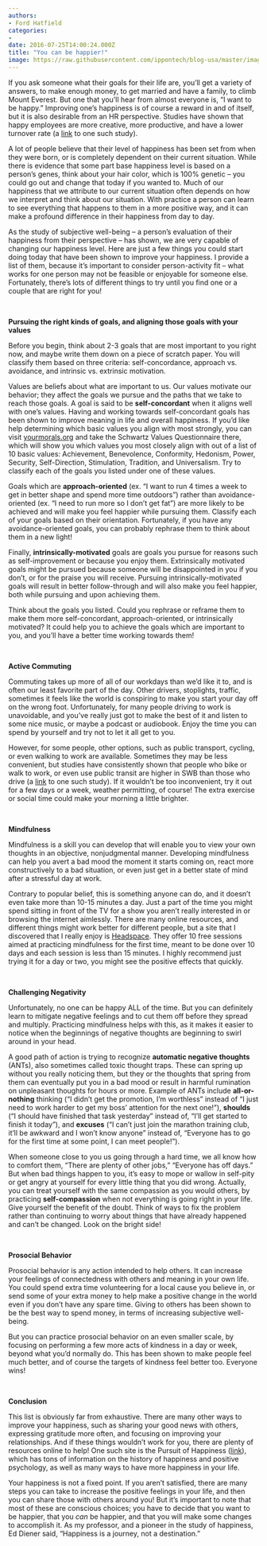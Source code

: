 ```yaml
---
authors:
- Ford Hatfield
categories:
- 
date: 2016-07-25T14:00:24.000Z
title: "You can be happier!"
image: https://raw.githubusercontent.com/ippontech/blog-usa/master/images/2016/12/positivity-1-1-1.jpg
---
```


If you ask someone what their goals for their life are, you’ll get a variety of answers, to make enough money, to get married and have a family, to climb Mount Everest. But one that you’ll hear from almost everyone is, “I want to be happy.” Improving one’s happiness is of course a reward in and of itself, but it is also desirable from an HR perspective. Studies have shown that happy employees are more creative, more productive, and have a lower turnover rate (a [link](http://ftp.iza.org/dp9096.pdf) to one such study).

<span style="font-weight: 400;">A lot of people believe that their level of happiness has been set from when they were born, or is completely dependent on their current situation. While there is evidence that some part base happiness level is based on a person’s genes, think about your hair color, which is 100% genetic – you could go out and change that today if you wanted to. Much of our happiness that we attribute to our current situation often depends on how we interpret and think about our situation. With practice a person can learn to see everything that happens to them in a more positive way, and it can make a profound difference in their happiness from day to day.</span>

<span style="font-weight: 400;">As the study of subjective well-being – a person’s evaluation of their happiness from their perspective – has shown, we are very capable of changing our happiness level. Here are just a few things you could start doing today that have been shown to improve your happiness. I provide a list of them, because it’s important to consider person-activity fit – what works for one person may not be feasible or enjoyable for someone else. Fortunately, there’s lots of different things to try until you find one or a couple that are right for you!</span>

 

**Pursuing the right kinds of goals, and aligning those goals with your values**

<span style="font-weight: 400;">Before you begin, think about 2-3 goals that are most important to you right now, and maybe write them down on a piece of scratch paper. You will classify them based on three criteria: self-concordance, approach vs. avoidance, and intrinsic vs. extrinsic motivation.</span>

<span style="font-weight: 400;">Values are beliefs about what are important to us. Our values motivate our behavior; they affect the goals we pursue and the paths that we take to reach those goals. A goal is said to be </span>**self-concordant**<span style="font-weight: 400;"> when it aligns well with one’s values. Having and working towards self-concordant goals has been shown to improve meaning in life and overall happiness. If you’d like help determining which basic values you align with most strongly, you can visit [yourmorals.org](http://www.yourmorals.org/explore.php)</span><span style="font-weight: 400;"> and take the Schwartz Values Questionnaire there, which will show you which values you most closely align with out of a list of 10 basic values: Achievement, Benevolence, Conformity, Hedonism, Power, Security, Self-Direction, Stimulation, Tradition, and Universalism. Try to classify each of the goals you listed under one of these values.</span>

<span style="font-weight: 400;">Goals which are </span>**approach-oriented**<span style="font-weight: 400;"> (ex. “I want to run 4 times a week to get in better shape and spend more time outdoors”) rather than avoidance-oriented (ex. “I need to run more so I don’t get fat”) are more likely to be achieved and will make you feel happier while pursuing them. Classify each of your goals based on their orientation. Fortunately, if you have any avoidance-oriented goals, you can probably rephrase them to think about them in a new light!</span>

<span style="font-weight: 400;">Finally, </span>**intrinsically-motivated**<span style="font-weight: 400;"> goals are goals you pursue for reasons such as self-improvement or because you enjoy them. Extrinsically motivated goals might be pursued because someone will be disappointed in you if you don’t, or for the praise you will receive. Pursuing intrinsically-motivated goals will result in better follow-through and will also make you feel happier, both while pursuing and upon achieving them.</span>

<span style="font-weight: 400;">Think about the goals you listed. Could you rephrase or reframe them to make them more self-concordant, approach-oriented, or intrinsically motivated? It could help you to achieve the goals which are important to you, and you’ll have a better time working towards them!</span>

 

**Active Commuting**

<span style="font-weight: 400;">Commuting takes up more of all of our workdays than we’d like it to, and is often our least favorite part of the day. Other drivers, stoplights, traffic, sometimes it feels like the world is conspiring to make you start your day off on the wrong foot. Unfortunately, for many people driving to work is unavoidable, and you’ve really just got to make the best of it and listen to some nice music, or maybe a podcast or audiobook. Enjoy the time you can spend by yourself and try not to let it all get to you. </span>

<span style="font-weight: 400;">However, for some people, other options, such as public transport, cycling, or even walking to work are available. Sometimes they may be less convenient, but studies have consistently shown that people who bike or walk to work, or even use public transit are higher in SWB than those who drive (a [link](http://www.sciencedirect.com/science/article/pii/S0091743514003144)</span><span style="font-weight: 400;"> to one such study). If it wouldn’t be too inconvenient, try it out for a few days or a week, weather permitting, of course! The extra exercise or social time could make your morning a little brighter.</span>

 

**Mindfulness**

<span style="font-weight: 400;">Mindfulness is a skill you can develop that will enable you to view your own thoughts in an objective, nonjudgmental manner. Developing mindfulness can help you avert a bad mood the moment it starts coming on, react more constructively to a bad situation, or even just get in a better state of mind after a stressful day at work. </span>

<span style="font-weight: 400;">Contrary to popular belief, this is something anyone can do, and it doesn’t even take more than 10-15 minutes a day. Just a part of the time you might spend sitting in front of the TV for a show you aren’t really interested in or browsing the internet aimlessly. There are many online resources, and different things might work better for different people, but a site that I discovered that I really enjoy is [Headspace](https://www.headspace.com/)</span><span style="font-weight: 400;">. They offer 10 free sessions aimed at practicing mindfulness for the first time, meant to be done over 10 days and each session is less than 15 minutes. I highly recommend just trying it for a day or two, you might see the positive effects that quickly.</span>

 

**Challenging Negativity**

<span style="font-weight: 400;">Unfortunately, no one can be happy ALL of the time. But you can definitely learn to mitigate negative feelings and to cut them off before they spread and multiply. Practicing mindfulness helps with this, as it makes it easier to notice when the beginnings of negative thoughts are beginning to swirl around in your head. </span>

<span style="font-weight: 400;">A good path of action is trying to recognize </span>**automatic negative thoughts**<span style="font-weight: 400;"> (ANTs), also sometimes called toxic thought traps. These can spring up without you really noticing them, but they or the thoughts that spring from them can eventually put you in a bad mood or result in harmful rumination on unpleasant thoughts for hours or more. Example of ANTs include </span>**all-or-nothing**<span style="font-weight: 400;"> thinking (“I didn’t get the promotion, I’m worthless” instead of “I just need to work harder to get my boss’ attention for the next one!”), </span>**shoulds**<span style="font-weight: 400;"> (“I should have finished that task yesterday” instead of, “I’ll get started to finish it today”), and </span>**excuses**<span style="font-weight: 400;"> (“I can’t just join the marathon training club, it’ll be awkward and I won’t know anyone” instead of, “Everyone has to go for the first time at some point, I can meet people!”).</span>

<span style="font-weight: 400;">When someone close to you us going through a hard time, we all know how to comfort them, “There are plenty of other jobs,” “Everyone has off days.” But when bad things happen to you, it’s easy to mope or wallow in self-pity or get angry at yourself for every little thing that you did wrong. Actually, you can treat yourself with the same compassion as you would others, by practicing </span>**self-compassion**<span style="font-weight: 400;"> when not everything is going right in your life. Give yourself the benefit of the doubt. Think of ways to fix the problem rather than continuing to worry about things that have already happened and can’t be changed. Look on the bright side!</span>

 

**Prosocial Behavior**

<span style="font-weight: 400;"> Prosocial behavior is any action intended to help others. It can increase your feelings of connectedness with others and meaning in your own life. You could spend extra time volunteering for a local cause you believe in, or send some of your extra money to help make a positive change in the world even if you don’t have any spare time. Giving to others has been shown to be the best way to spend money, in terms of increasing subjective well-being.</span>

<span style="font-weight: 400;">But you can practice prosocial behavior on an even smaller scale, by focusing on performing a few more acts of kindness in a day or week, beyond what you’d normally do. This has been shown to make people feel much better, and of course the targets of kindness feel better too. Everyone wins! </span>

 

**Conclusion**

<span style="font-weight: 400;">This list is obviously far from exhaustive. There are many other ways to improve your happiness, such as sharing your good news with others, expressing gratitude more often, and focusing on improving your relationships. And if these things wouldn’t work for you, there are plenty of resources online to help! One such site is the Pursuit of Happiness ([link](http://www.pursuit-of-happiness.org/)</span><span style="font-weight: 400;">), which has tons of information on the history of happiness and positive psychology, as well as many ways to have more happiness in your life. </span>

<span style="font-weight: 400;">Your happiness is not a fixed point. If you aren’t satisfied, there are many steps you can take to increase the positive feelings in your life, and then you can share those with others around you! But it’s important to note that most of these are conscious choices; you have to decide that you want to be happier, that you </span>*<span style="font-weight: 400;">can</span>*<span style="font-weight: 400;"> be happier, and that you will make some changes to accomplish it. As my professor, and a pioneer in the study of happiness, Ed Diener said, “Happiness is a journey, not a destination.”</span>

